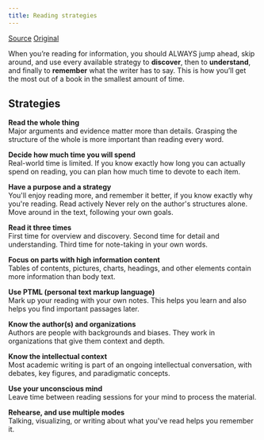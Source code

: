 ```yaml
---
title: Reading strategies
---
```


[Source](http://pne.people.si.umich.edu/PDF/howtoread.pdf)
[Original](howtoread.pdf)

When you’re reading for information, you should ALWAYS jump ahead, skip around,
and use every available strategy to **discover**, then to **understand**, and
finally to **remember** what the writer has to say. This is how you’ll get the
most out of a book in the smallest amount of time.

## Strategies

**Read the whole thing**  
Major arguments and evidence matter more than details.
Grasping the structure of the whole is more important than reading every word.

**Decide how much time you will spend**  
Real-world time is limited. If you know
exactly how long you can actually spend on reading, you can plan how much time
to devote to each item.

**Have a purpose and a strategy**  
You'll enjoy reading more, and remember it
better, if you know exactly why you're reading.  Read actively Never rely on
the author's structures alone. Move around in the text, following your own
goals.

**Read it three times**  
First time for overview and discovery. Second time for
detail and understanding. Third time for note-taking in your own words.

**Focus on parts with high information content**  
Tables of contents, pictures,
charts, headings, and other elements contain more information than body text.

**Use PTML (personal text markup language)**  
Mark up your reading with your own
notes. This helps you learn and also helps you find important passages later.

**Know the author(s) and organizations**  
Authors are people with backgrounds and
biases. They work in organizations that give them context and depth.

**Know the intellectual context**  
Most academic writing is part of an ongoing
intellectual conversation, with debates, key figures, and paradigmatic
concepts.

**Use your unconscious mind**  
Leave time between reading sessions for your mind to
process the material.

**Rehearse, and use multiple modes**  
Talking, visualizing, or writing about what
you've read helps you remember it.
